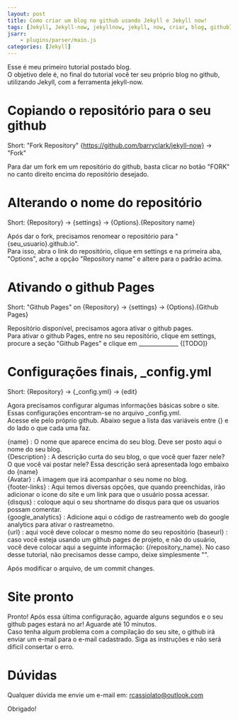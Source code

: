 ```yaml
---
layout: post
title: Como criar um blog no github usando Jekyll e Jekyll now!
tags: [Jekyll, Jekyll-now, jekyllnow, jekyll, now, criar, blog, github]
jsarr:
    - plugins/parser/main.js
categories: [Jekyll]
---
```


Esse é meu primeiro tutorial postado blog.  
O objetivo dele é, no final do tutorial você ter seu próprio blog no github, utilizando Jekyll, com a ferramenta jekyll-now.  

# Copiando o repositório para o seu github

Short: "Fork Repository" {https://github.com/barryclark/jekyll-now} -> "Fork"

Para dar um fork em um repositório do github, basta clicar no botão "FORK" no canto direito encima do repositório desejado.

# Alterando o nome do repositório

Short: {Repository} -> {settings} -> {Options}.{Repository name}

Após dar o fork, precisamos renomear o repositório para "{seu_usuario}.github.io".  
Para isso, abra o link do repositório, clique em settings e na primeira aba, "Options", ache a opção "Repository name" e altere para o padrão acima.

# Ativando o github Pages

Short: "Github Pages" on {Repository} -> {settings} -> {Options}.{Github Pages}

Repositório disponível, precisamos agora ativar o github pages.  
Para ativar o github Pages, entre no seu repositório, clique em settings, procure a seção "Github Pages" e clique em ______________ {[TODO]}  

# Configurações finais, _config.yml

Short: {Repository} -> {_config.yml} -> {edit}

Agora precisamos configurar algumas informações básicas sobre o site. Essas configurações encontram-se no arquivo _config.yml.  
Acesse ele pelo próprio github. Abaixo segue a lista das variáveis entre {} e do lado o que cada uma faz.

{name} : O nome que aparece encima do seu blog. Deve ser posto aqui o nome do seu blog.  
{Description} : A descrição curta do seu blog, o que você quer fazer nele? O que você vai postar nele? Essa descrição será apresentada logo embaixo do {name}  
{Avatar} : A imagem que irá acompanhar o seu nome no blog.  
{footer-links} : Aqui temos diversas opções, que quando preenchidas, irão adicionar o icone do site e um link para que o usuário possa acessar.  
{disqus} : coloque aqui o seu shortname do disqus para que os usuarios possam comentar.  
{google_analytics} : Adicione aqui o código de rastreamento web do google analytics para ativar o rastreametno.  
{url} : aqui você deve colocar o mesmo nome do seu repositório
{baseurl} : caso você esteja usando um github pages de projeto, e não do usuário, você deve colocar aqui a seguinte informação: {/repository_name}. No caso desse tutorial, não precisamos desse campo, deixe simplesmente "".

Após modificar o arquivo, de um commit changes.

# Site pronto

Pronto! Após essa última configuração, aguarde alguns segundos e o seu github pages estará no ar! Aguarde até 10 minutos.  
Caso tenha algum problema com a compilação do seu site, o github irá enviar um e-mail para o e-mail cadastrado. Siga as instruções e não será dificil consertar o erro.


# Dúvidas

Qualquer dúvida me envie um e-mail em: rcassiolato@outlook.com


Obrigado!